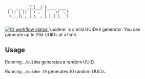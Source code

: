 ```
            _    _           
  _  _ _  _(_)__| |_ __  ___ 
 | || | || | / _` | '  \/ -_)
  \_,_|\_,_|_\__,_|_|_|_\___|
                             
```
<a href="https://github.com/RonquilloAeon/migri/actions" target="_blank">
    <img src="https://github.com/RonquilloAeon/uuidme/workflows/CI/badge.svg" alt="CI workflow status">
</a>
`uuidme` is a mini UUIDv4 generator. You can generate up to 255 UUIDs at a time.

## Usage
Running `./uuidme` generates a random UUID.

Running `./uuidme 10` generates 10 random UUIDs.
